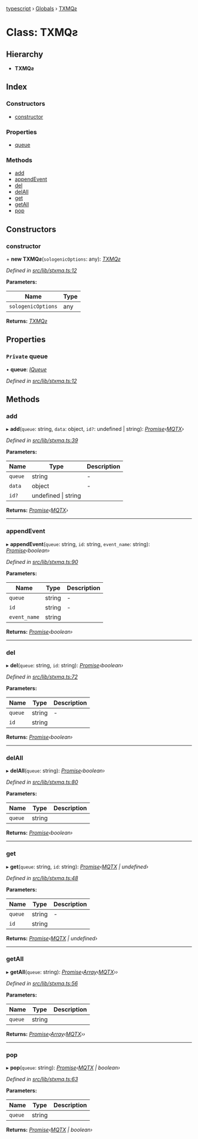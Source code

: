 [typescript](../README.md) › [Globals](../globals.md) › [TXMQƨ](txmq_.md)

# Class: TXMQƨ

## Hierarchy

* **TXMQƨ**

## Index

### Constructors

* [constructor](txmq_.md#constructor)

### Properties

* [queue](txmq_.md#private-queue)

### Methods

* [add](txmq_.md#add)
* [appendEvent](txmq_.md#appendevent)
* [del](txmq_.md#del)
* [delAll](txmq_.md#delall)
* [get](txmq_.md#get)
* [getAll](txmq_.md#getall)
* [pop](txmq_.md#pop)

## Constructors

###  constructor

\+ **new TXMQƨ**(`sologenicOptions`: any): *[TXMQƨ](txmq_.md)*

*Defined in [src/lib/stxmq.ts:12](https://github.com/sologenic/sologenic-xrpl-stream-js/blob/2cf7f25/src/lib/stxmq.ts#L12)*

**Parameters:**

Name | Type |
------ | ------ |
`sologenicOptions` | any |

**Returns:** *[TXMQƨ](txmq_.md)*

## Properties

### `Private` queue

• **queue**: *[IQueue](../interfaces/iqueue.md)*

*Defined in [src/lib/stxmq.ts:12](https://github.com/sologenic/sologenic-xrpl-stream-js/blob/2cf7f25/src/lib/stxmq.ts#L12)*

## Methods

###  add

▸ **add**(`queue`: string, `data`: object, `id?`: undefined | string): *[Promise](../interfaces/promise.md)‹[MQTX](../interfaces/mqtx.md)›*

*Defined in [src/lib/stxmq.ts:39](https://github.com/sologenic/sologenic-xrpl-stream-js/blob/2cf7f25/src/lib/stxmq.ts#L39)*

**Parameters:**

Name | Type | Description |
------ | ------ | ------ |
`queue` | string | - |
`data` | object | - |
`id?` | undefined &#124; string |   |

**Returns:** *[Promise](../interfaces/promise.md)‹[MQTX](../interfaces/mqtx.md)›*

___

###  appendEvent

▸ **appendEvent**(`queue`: string, `id`: string, `event_name`: string): *[Promise](../interfaces/promise.md)‹boolean›*

*Defined in [src/lib/stxmq.ts:90](https://github.com/sologenic/sologenic-xrpl-stream-js/blob/2cf7f25/src/lib/stxmq.ts#L90)*

**Parameters:**

Name | Type | Description |
------ | ------ | ------ |
`queue` | string | - |
`id` | string | - |
`event_name` | string |   |

**Returns:** *[Promise](../interfaces/promise.md)‹boolean›*

___

###  del

▸ **del**(`queue`: string, `id`: string): *[Promise](../interfaces/promise.md)‹boolean›*

*Defined in [src/lib/stxmq.ts:72](https://github.com/sologenic/sologenic-xrpl-stream-js/blob/2cf7f25/src/lib/stxmq.ts#L72)*

**Parameters:**

Name | Type | Description |
------ | ------ | ------ |
`queue` | string | - |
`id` | string |   |

**Returns:** *[Promise](../interfaces/promise.md)‹boolean›*

___

###  delAll

▸ **delAll**(`queue`: string): *[Promise](../interfaces/promise.md)‹boolean›*

*Defined in [src/lib/stxmq.ts:80](https://github.com/sologenic/sologenic-xrpl-stream-js/blob/2cf7f25/src/lib/stxmq.ts#L80)*

**Parameters:**

Name | Type | Description |
------ | ------ | ------ |
`queue` | string |   |

**Returns:** *[Promise](../interfaces/promise.md)‹boolean›*

___

###  get

▸ **get**(`queue`: string, `id`: string): *[Promise](../interfaces/promise.md)‹[MQTX](../interfaces/mqtx.md) | undefined›*

*Defined in [src/lib/stxmq.ts:48](https://github.com/sologenic/sologenic-xrpl-stream-js/blob/2cf7f25/src/lib/stxmq.ts#L48)*

**Parameters:**

Name | Type | Description |
------ | ------ | ------ |
`queue` | string | - |
`id` | string |   |

**Returns:** *[Promise](../interfaces/promise.md)‹[MQTX](../interfaces/mqtx.md) | undefined›*

___

###  getAll

▸ **getAll**(`queue`: string): *[Promise](../interfaces/promise.md)‹[Array](../interfaces/regexpmatcharray.md#array)‹[MQTX](../interfaces/mqtx.md)››*

*Defined in [src/lib/stxmq.ts:56](https://github.com/sologenic/sologenic-xrpl-stream-js/blob/2cf7f25/src/lib/stxmq.ts#L56)*

**Parameters:**

Name | Type | Description |
------ | ------ | ------ |
`queue` | string |   |

**Returns:** *[Promise](../interfaces/promise.md)‹[Array](../interfaces/regexpmatcharray.md#array)‹[MQTX](../interfaces/mqtx.md)››*

___

###  pop

▸ **pop**(`queue`: string): *[Promise](../interfaces/promise.md)‹[MQTX](../interfaces/mqtx.md) | boolean›*

*Defined in [src/lib/stxmq.ts:63](https://github.com/sologenic/sologenic-xrpl-stream-js/blob/2cf7f25/src/lib/stxmq.ts#L63)*

**Parameters:**

Name | Type | Description |
------ | ------ | ------ |
`queue` | string |   |

**Returns:** *[Promise](../interfaces/promise.md)‹[MQTX](../interfaces/mqtx.md) | boolean›*
